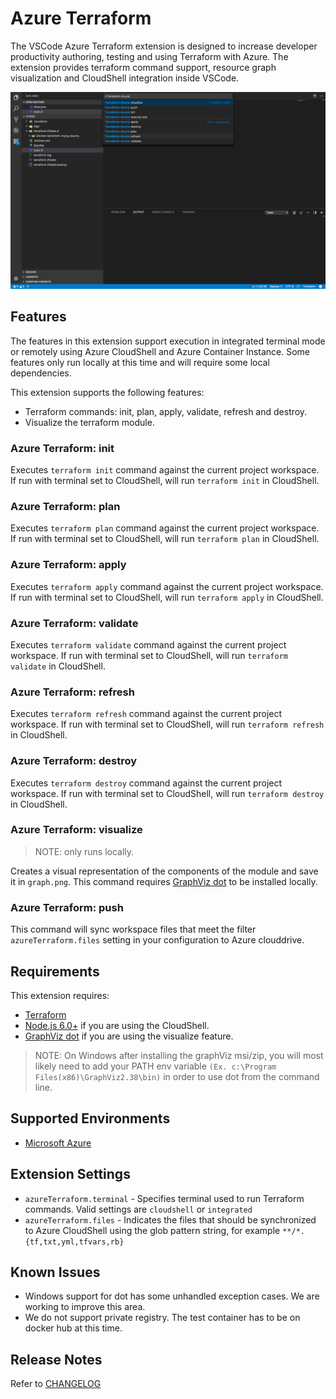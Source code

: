 # Azure Terraform

The VSCode Azure Terraform extension is designed to increase developer productivity authoring, testing and using Terraform with Azure. The extension provides terraform command support, resource graph visualization and CloudShell integration inside VSCode.

![overview](images/overview.png)

## Features

The features in this extension support execution in integrated terminal mode or remotely using Azure CloudShell and Azure Container Instance. Some features only run locally at this time and will require some local dependencies.

This extension supports the following features:

- Terraform commands: init, plan, apply, validate, refresh and destroy.
- Visualize the terraform module.

### Azure Terraform: init

Executes `terraform init` command against the current project workspace.  If run with terminal set to CloudShell, will run `terraform init` in CloudShell.

### Azure Terraform: plan

Executes `terraform plan` command against the current project workspace.  If run with terminal set to CloudShell, will run `terraform plan` in CloudShell.

### Azure Terraform: apply

Executes `terraform apply` command against the current project workspace. If run with terminal set to CloudShell, will run `terraform apply` in CloudShell.

### Azure Terraform: validate

Executes `terraform validate` command against the current project workspace. If run with terminal set to CloudShell, will run `terraform validate` in CloudShell.

### Azure Terraform: refresh

Executes `terraform refresh` command against the current project workspace. If run with terminal set to CloudShell, will run `terraform refresh` in CloudShell.

### Azure Terraform: destroy

Executes `terraform destroy` command against the current project workspace. If run with terminal set to CloudShell, will run `terraform destroy` in CloudShell.

### Azure Terraform: visualize

> NOTE: only runs locally.

Creates a visual representation of the components of the module and save it in `graph.png`. This command requires [GraphViz dot](http://www.graphviz.org) to be installed locally.

### Azure Terraform: push

This command will sync workspace files that meet the filter `azureTerraform.files` setting in your configuration to Azure clouddrive.

## Requirements

This extension requires:

- [Terraform](https://www.terraform.io/downloads.html)
- [Node.js 6.0+](https://nodejs.org) if you are using the CloudShell.
- [GraphViz dot](http://www.graphviz.org) if you are using the visualize feature.

> NOTE: On Windows after installing the graphViz msi/zip, you will most likely need to add your PATH env variable `(Ex. c:\Program Files(x86)\GraphViz2.38\bin)` in order to use dot from the command line.

## Supported Environments

- [Microsoft Azure](https://azure.microsoft.com)

## Extension Settings

- `azureTerraform.terminal` - Specifies terminal used to run Terraform commands. Valid settings are `cloudshell` or `integrated`
- `azureTerraform.files` - Indicates the files that should be synchronized to Azure CloudShell using the glob pattern string, for example `**/*.{tf,txt,yml,tfvars,rb}`

## Known Issues

- Windows support for dot has some unhandled exception cases.  We are working to improve this area.
- We do not support private registry. The test container has to be on docker hub at this time.

## Release Notes

Refer to [CHANGELOG](CHANGELOG.md)
